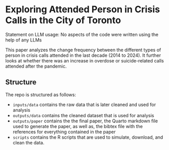 # Exploring Attended Person in Crisis Calls in the City of Toronto

Statement on LLM usage: No aspects of the code were written using the help of any LLMs

This paper analyzes the change frequency between the different types of person in crisis calls attended in the last decade (2014 to 2024). It further looks at whether there was an increase in overdose or suicide-related calls attended after the pandemic. 

## Structure

The repo is structured as follows:
- `inputs/data` contains the raw data that is later cleaned and used for analysis
- `outputs/data` contains the cleaned dataset that is used for analysis
- `outputs/paper` contains the the final paper, the Quarto markdown file used to generate the paper, as well as, the bibtex file with the references for everything contained in the paper
- `scripts` contains the R scripts that are used to simulate, download, and clean the data. 
